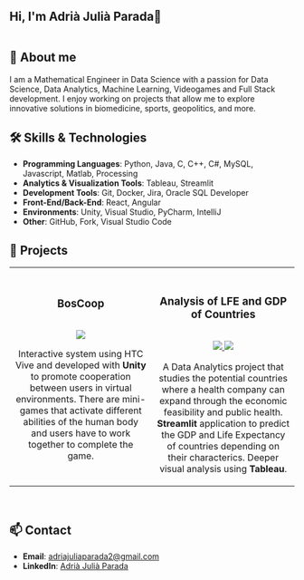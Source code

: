 ## Hi, I'm Adrià Julià Parada👋

<img src="https://i.imghippo.com/files/4pD4M1726322712.png" alt="" border="0">

## 📝 About me

I am a Mathematical Engineer in Data Science with a passion for Data Science, Data Analytics, Machine Learning, Videogames and Full Stack development. I enjoy working on projects that allow me to explore innovative solutions in biomedicine, sports, geopolitics, and more.

## 🛠️ Skills & Technologies
- **Programming Languages**: Python, Java, C, C++, C#, MySQL, Javascript, Matlab, Processing
- **Analytics & Visualization Tools**: Tableau, Streamlit
- **Development Tools**: Git, Docker, Jira, Oracle SQL Developer
- **Front-End/Back-End**: React, Angular
- **Environments**: Unity, Visual Studio, PyCharm, IntelliJ
- **Other**: GitHub, Fork, Visual Studio Code

## 🌟 Projects

<table>
<tr>
<td width="50%">
<h3 align="center">BosCoop</h3>
<div align="center">
<a href="https://github.com/LauraGuardiaVela/FINAL-PROJECT-BOSCOOP" target="_blank"><img src="https://i.imghippo.com/files/tQx7C1726332877.png" alt="" border="0"></a>
<p>
<a href="https://github.com/LauraGuardiaVela/FINAL-PROJECT-BOSCOOP" target="_blank">
<img src="https://img.shields.io/badge/CODE-e2d0e9?style=for-the-badge&logo=github&logoColor=black">
</a>
</p>
<p> Interactive system using HTC Vive and developed with <strong>Unity</strong> to promote cooperation between users in virtual environments. There are mini-games that activate different abilities of the human body and users have to work together to complete the game.</p>
</div>
                                                                                      
</td>

<td width="50%">
               <br>
<h3 align="center">Analysis of LFE and GDP of Countries</h3>
<div align="center">                                       
<a href="https://github.com/JorgeMRPOO/AV-Projecte-Final" target="_blank"><img src="https://i.imghippo.com/files/UYoa61726331893.png" alt="" border="0"></a>
<br>
<p>
<a href="https://github.com/JorgeMRPOO/AV-Projecte-Final" target="_blank">
<img src="https://img.shields.io/badge/CODE-73ccd0?style=for-the-badge&logo=github&logoColor=black">
</a>
<a href="https://drive.google.com/drive/folders/1_9K-Oz90sjbIBd2AIl9LMijXJu23b062?usp=sharing" target="_blank">
<img src="https://img.shields.io/badge/TABLEAU-bee9e1?style=for-the-badge&logo=tableau&logoColor=black">
</a>
</p>
</p> A Data Analytics project that studies the potential countries where a health company can expand through the economic feasibility and public health. <strong>Streamlit</strong> application to predict the GDP and Life Expectancy of countries depending on their characterics. Deeper visual analysis using <strong>Tableau</strong>.</p>
</div>                                                             
</table>                                                                                 
</div>
<br>



## 📫 Contact
- **Email**: adriajuliaparada2@gmail.com
- **LinkedIn**: [Adrià Julià Parada](http://www.linkedin.com/in/adri%C3%A0-juli%C3%A0-parada-67b275271)


